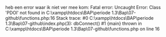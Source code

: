 heb een error waar ik niet ver mee kom: 
Fatal error: Uncaught Error: Class 'PDOl' not found in C:\xampp\htdocs\BAP\periode 1.3\Bap\07-github\functions.php:16 Stack trace: #0 C:\xampp\htdocs\BAP\periode 1.3\Bap\07-github\index.php(3): dbConnect() #1 {main} thrown in C:\xampp\htdocs\BAP\periode 1.3\Bap\07-github\functions.php on line 16
